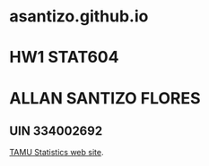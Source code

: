 # asantizo.github.io
# HW1 STAT604
# ALLAN SANTIZO FLORES
## UIN 334002692

[TAMU Statistics web site](https://stat.tamu.edu/).

